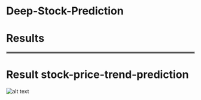 # Deep-Stock-Prediction

# Results
<hr style="border:2px solid gray">

# Result stock-price-trend-prediction
![alt text](https://github.com/amousavi9/Deep-Stock-Price-Prediction/blob/main/results/trend-prediction-acc.jpg??raw=true "stock-price-trend-prediction")

